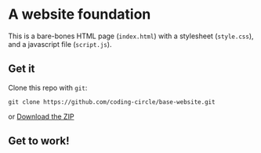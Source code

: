 # A website foundation

This is a bare-bones HTML page (`index.html`) with a stylesheet (`style.css`), and a javascript file (`script.js`).

## Get it

Clone this repo with `git`:

```
git clone https://github.com/coding-circle/base-website.git
```

or [Download the ZIP](https://github.com/coding-circle/base-website/archive/master.zip)

## Get to work!
